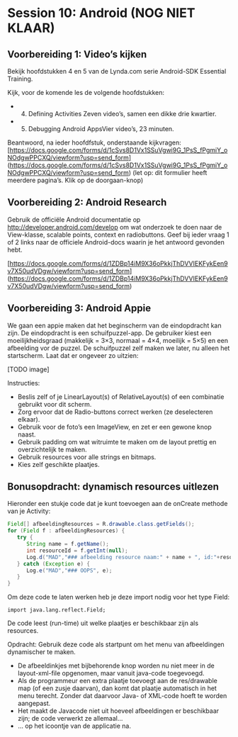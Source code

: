 # Session 10: Android (NOG NIET KLAAR)

## Voorbereiding 1: Video’s kijken

Bekijk hoofdstukken 4 en 5 van de Lynda.com serie Android-SDK Essential Training.

Kijk, voor de komende les de volgende hoofdstukken:

* 4. Defining Activities
    Zeven video’s, samen een dikke drie kwartier.
* 5. Debugging Android AppsVier video’s, 23 minuten.

Beantwoord, na ieder hoofdfstuk, onderstaande kijkvragen:
[https://docs.google.com/forms/d/1cSvs8D1Vx1SSuVgwi9G_1PsS_fPgmiY_oNOdgwPPCXQ/viewform?usp=send_form]
(https://docs.google.com/forms/d/1cSvs8D1Vx1SSuVgwi9G_1PsS_fPgmiY_oNOdgwPPCXQ/viewform?usp=send_form)
(let op: dit formulier heeft meerdere pagina’s. Klik op de doorgaan-knop)

## Voorbereiding 2: Android Research

Gebruik de officiële Android documentatie op http://developer.android.com/develop om 
wat onderzoek te doen naar de View-klasse, scalable points, context en radiobuttons. 
Geef bij ieder vraag 1 of 2 links naar de officiele Android-docs waarin je het antwoord 
gevonden hebt.

[https://docs.google.com/forms/d/1ZDBp14iM9X36oPkkjThDVVIEKFykEen9v7X50udVDgw/viewform?usp=send_form]
(https://docs.google.com/forms/d/1ZDBp14iM9X36oPkkjThDVVIEKFykEen9v7X50udVDgw/viewform?usp=send_form)

## Voorbereiding 3: Android Appie

We gaan een appie maken dat het beginscherm van de eindopdracht kan zijn. 
De eindopdracht is een schuifpuzzel-app. De gebruiker kiest een 
moeilijkheidsgraad (makkelijk = 3×3, normaal = 4×4, moeilijk = 5×5) en een afbeelding vor de puzzel.
De schuifpuzzel zelf maken we later, nu alleen het startscherm. Laat dat er ongeveer zo uitzien:

[TODO image]

Instructies:

* Beslis zelf of je LinearLayout(s) of RelativeLayout(s) of een combinatie gebruikt voor dit scherm.
* Zorg ervoor dat de Radio-buttons correct werken (ze deselecteren elkaar).
* Gebruik voor de foto’s een ImageView, en zet er een gewone knop naast.
* Gebruik padding om wat witruimte te maken om de layout prettig en overzichtelijk te maken.
* Gebruik resources voor alle strings en bitmaps.
* Kies zelf geschikte plaatjes.

## Bonusopdracht: dynamisch resources uitlezen

Hieronder een stukje code dat je kunt toevoegen aan de onCreate methode van je Activity:

```java
Field[] afbeeldingResources = R.drawable.class.getFields();
for (Field f : afbeeldingResources) {
   try {
      String name = f.getName();
      int resourceId = f.getInt(null);
      Log.d("MAD","### afbeelding resource naam:" + name + ", id:"+resourceId);
   } catch (Exception e) {
      Log.e("MAD","### OOPS", e);
   }
}
```

Om deze code te laten werken heb je deze import nodig voor het type Field:

```	
import java.lang.reflect.Field;
```

De code leest (run-time) uit welke plaatjes er beschikbaar zijn als resources.

Opdracht: Gebruik deze code als startpunt om het menu van afbeeldingen dynamischer te maken.

* De afbeeldinkjes met bijbehorende knop worden nu niet meer in de layout-xml-file opgenomen, maar vanuit java-code toegevoegd.
* Als de programmeur een extra plaatje toevoegt aan de res/drawable map (of een zusje daarvan), dan komt dat plaatje automatisch in het menu terecht. Zonder dat daarvoor Java- of XML-code hoeft te worden aangepast.
* Het maakt de Javacode niet uit hoeveel afbeeldingen er beschikbaar zijn; de code verwerkt ze allemaal…
*  … op het icoontje van de applicatie na.
